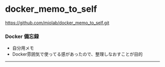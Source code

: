 # docker_memo_to_self

https://github.com/miolab/docker_memo_to_self.git

### Docker 備忘録

* 自分用メモ
* Docker雰囲気で使ってる感があったので、整理しなおすことが目的

---



